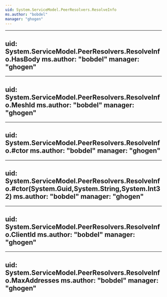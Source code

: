 ```yaml
---
uid: System.ServiceModel.PeerResolvers.ResolveInfo
ms.author: "bobdel"
manager: "ghogen"
---
```


---
uid: System.ServiceModel.PeerResolvers.ResolveInfo.HasBody
ms.author: "bobdel"
manager: "ghogen"
---

---
uid: System.ServiceModel.PeerResolvers.ResolveInfo.MeshId
ms.author: "bobdel"
manager: "ghogen"
---

---
uid: System.ServiceModel.PeerResolvers.ResolveInfo.#ctor
ms.author: "bobdel"
manager: "ghogen"
---

---
uid: System.ServiceModel.PeerResolvers.ResolveInfo.#ctor(System.Guid,System.String,System.Int32)
ms.author: "bobdel"
manager: "ghogen"
---

---
uid: System.ServiceModel.PeerResolvers.ResolveInfo.ClientId
ms.author: "bobdel"
manager: "ghogen"
---

---
uid: System.ServiceModel.PeerResolvers.ResolveInfo.MaxAddresses
ms.author: "bobdel"
manager: "ghogen"
---
